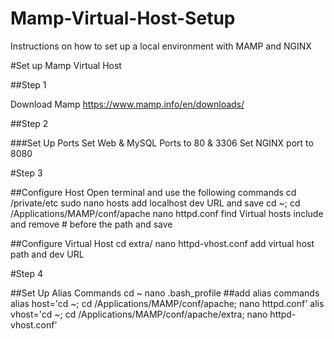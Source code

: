 # Mamp-Virtual-Host-Setup
Instructions on how to set up a local environment with MAMP and NGINX

#Set up Mamp Virtual Host

##Step 1

Download Mamp
https://www.mamp.info/en/downloads/

##Step 2

###Set Up Ports
Set Web & MySQL Ports to 80 & 3306
Set NGINX port to 8080

#Step 3

##Configure Host
Open terminal and use the following commands
cd /private/etc
sudo nano hosts
add localhost dev URL and save
cd ~; cd /Applications/MAMP/conf/apache
nano httpd.conf
find Virtual hosts include and remove # before the path and save

##Configure Virtual Host
cd extra/
nano httpd-vhost.conf
add virtual host path and dev URL

#Step 4

##Set Up Alias Commands
cd ~
nano .bash_profile
##add alias commands
alias host='cd ~; cd /Applications/MAMP/conf/apache; nano httpd.conf'
alis vhost='cd ~; cd /Applications/MAMP/conf/apache/extra; nano httpd-vhost.conf'

